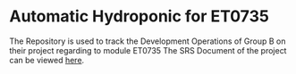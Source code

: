 # Automatic Hydroponic for ET0735
The Repository is used to track the Development Operations of Group B on their project regarding to module ET0735
The SRS Document of the project can be viewed [here](https://www.google.com).